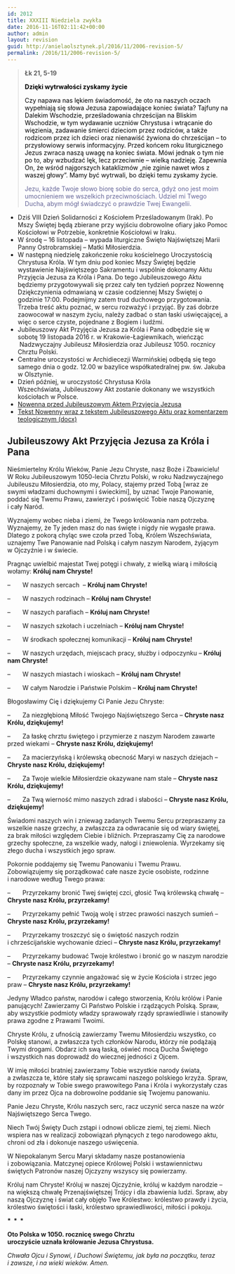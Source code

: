 ```yaml
---
id: 2012
title: XXXIII Niedziela zwykła
date: 2016-11-16T02:11:42+00:00
author: admin
layout: revision
guid: http://anielaolsztynek.pl/2016/11/2006-revision-5/
permalink: /2016/11/2006-revision-5/
---
```

> **Łk 21, 5-19**
> 
> <span style="color: #000000;"><strong>Dzięki wytrwałości zyskamy życie</strong></span>
> 
> <span style="color: #000000;">Czy napawa nas lękiem świadomość, że oto na naszych oczach wypełniają się słowa Jezusa zapowiadające koniec świata? Tajfuny na Dalekim Wschodzie, prześladowania chrześcijan na Bliskim Wschodzie, w tym wydawanie uczniów Chrystusa i wtrącanie do więzienia, zadawanie śmierci dzieciom przez rodziców, a także rodzicom przez ich dzieci oraz nienawiść żywiona do chrześcijan &#8211; to przysłowiowy serwis informacyjny. Przed końcem roku liturgicznego Jezus zwraca naszą uwagę na koniec świata. Mówi jednak o tym nie po to, aby wzbudzać lęk, lecz przeciwnie &#8211; wielką nadzieję. Zapewnia On, że wśród najgorszych kataklizmów &#8222;nie zginie nawet włos z waszej głowy&#8221;. Mamy być wytrwali, bo dzięki temu zyskamy życie.</span>
> 
> <span style="color: #666699;">Jezu, każde Twoje słowo biorę sobie do serca, gdyż ono jest moim umocnieniem we wszelkich przeciwnościach. Udziel mi Twego Ducha, abym mógł świadczyć o prawdzie Twej Ewangelii.</span>

  * Dziś VIII Dzień Solidarności z Kościołem Prześladowanym (Irak). Po Mszy Świętej będą zbierane przy wyjściu dobrowolne ofiary jako Pomoc Kościołowi w Potrzebie, konkretnie Kościołowi w Iraku.
  * W środę &#8211; 16 listopada &#8211; wypada liturgiczne Święto Najświętszej Marii Panny Ostrobramskiej – Matki Miłosierdzia.
  * W następną niedzielę zakończenie roku kościelnego Uroczystością Chrystusa Króla. W tym dniu pod koniec Mszy Świętej będzie wystawienie Najświętszego Sakramentu i wspólnie dokonamy Aktu Przyjęcia Jezusa za Króla i Pana. Do tego Jubileuszowego Aktu będziemy przygotowywali się przez cały ten tydzień poprzez Nowennę Dziękczynienia odmawianą w czasie codziennej Mszy Świętej o godzinie 17:00. Podejmijmy zatem trud duchowego przygotowania. Trzeba treść aktu poznać, w sercu rozważyć i przyjąć. By zaś dobrze zaowocował w naszym życiu, należy zadbać o stan łaski uświęcającej, a więc o serce czyste, pojednane z Bogiem i ludźmi.
  * Jubileuszowy Akt Przyjęcia Jezusa za Króla i Pana odbędzie się w sobotę 19 listopada 2016 r. w Krakowie-Łagiewnikach, wieńcząc  Nadzwyczajny Jubileusz Miłosierdzia oraz Jubileusz 1050. rocznicy Chrztu Polski.
  * Centralne uroczystości w Archidiecezji Warmińskiej odbędą się tego samego dnia o godz. 12.00 w bazylice współkatedralnej pw. św. Jakuba w Olsztynie.
  * Dzień później, w uroczystość Chrystusa Króla Wszechświata, Jubileuszowy Akt zostanie dokonany we wszystkich kościołach w Polsce.
  * [Nowenna przed Jubileuszowym Aktem Przyjęcia Jezusa](http://episkopat.pl/nowenna-przed-jubileuszowym-aktem-przyjecia-jezusa-za-krola-i-pana/)
  * [Tekst Nowenny wraz z tekstem Jubileuszowego Aktu oraz komentarzem teologicznym (docx)](http://episkopat.pl/wp-content/uploads/2016/11/NOWENNA_przed_Jubileuszowym_Aktem.docx)

## 

## Jubileuszowy Akt Przyjęcia Jezusa za Króla i Pana

<div>
  <p>
    Nieśmiertelny Królu Wieków, Panie Jezu Chryste, nasz Boże i Zbawicielu! W Roku Jubileuszowym 1050-lecia Chrztu Polski, w roku Nadzwyczajnego Jubileuszu Miłosierdzia, oto my, Polacy, stajemy przed Tobą [wraz ze swymi władzami duchownymi i świeckimi], by uznać Twoje Panowanie, poddać się Twemu Prawu, zawierzyć i poświęcić Tobie naszą Ojczyznę i cały Naród.
  </p>
  
  <p>
    Wyznajemy wobec nieba i ziemi, że Twego królowania nam potrzeba. Wyznajemy, że Ty jeden masz do nas święte i nigdy nie wygasłe prawa. Dlatego z pokorą chyląc swe czoła przed Tobą, Królem Wszechświata, uznajemy Twe Panowanie nad Polską i całym naszym Narodem, żyjącym w Ojczyźnie i w świecie.
  </p>
  
  <p>
    Pragnąc uwielbić majestat Twej potęgi i chwały, z wielką wiarą i miłością wołamy: <strong>Króluj nam Chryste!</strong>
  </p>
  
  <p>
    –       W naszych sercach  – <strong>Króluj nam Chryste!</strong>
  </p>
  
  <p>
    –       W naszych rodzinach – <strong>Króluj nam Chryste!</strong>
  </p>
  
  <p>
    –       W naszych parafiach – <strong>Króluj nam Chryste!</strong>
  </p>
  
  <p>
    –       W naszych szkołach i uczelniach – <strong>Króluj nam Chryste!</strong>
  </p>
  
  <p>
    –       W środkach społecznej komunikacji – <strong>Króluj nam Chryste!</strong>
  </p>
  
  <p>
    –       W naszych urzędach, miejscach pracy, służby i odpoczynku – <strong>Króluj nam Chryste!</strong>
  </p>
  
  <p>
    –       W naszych miastach i wioskach – <strong>Króluj nam Chryste!</strong>
  </p>
  
  <p>
    –       W całym Narodzie i Państwie Polskim – <strong>Króluj nam Chryste!</strong>
  </p>
  
  <p>
    Błogosławimy Cię i dziękujemy Ci Panie Jezu Chryste:
  </p>
  
  <p>
    –       Za niezgłębioną Miłość Twojego Najświętszego Serca – <strong>Chryste nasz Królu, dziękujemy!</strong>
  </p>
  
  <p>
    –       Za łaskę chrztu świętego i przymierze z naszym Narodem zawarte przed wiekami – <strong>Chryste nasz Królu, dziękujemy!</strong>
  </p>
  
  <p>
    –       Za macierzyńską i królewską obecność Maryi w naszych dziejach – <strong>Chryste nasz Królu, dziękujemy!</strong>
  </p>
  
  <p>
    –       Za Twoje wielkie Miłosierdzie okazywane nam stale – <strong>Chryste nasz Królu, dziękujemy!</strong>
  </p>
  
  <p>
    –       Za Twą wierność mimo naszych zdrad i słabości – <strong>Chryste nasz Królu, dziękujemy!</strong>
  </p>
  
  <p>
    Świadomi naszych win i zniewag zadanych Twemu Sercu przepraszamy za wszelkie nasze grzechy, a zwłaszcza za odwracanie się od wiary świętej, za brak miłości względem Ciebie i bliźnich. Przepraszamy Cię za narodowe grzechy społeczne, za wszelkie wady, nałogi i zniewolenia. Wyrzekamy się złego ducha i wszystkich jego spraw.
  </p>
  
  <p>
    Pokornie poddajemy się Twemu Panowaniu i Twemu Prawu. Zobowiązujemy się porządkować całe nasze życie osobiste, rodzinne i narodowe według Twego prawa:
  </p>
  
  <p>
    –       Przyrzekamy bronić Twej świętej czci, głosić Twą królewską chwałę – <strong> Chryste nasz Królu, przyrzekamy!</strong>
  </p>
  
  <p>
    –       Przyrzekamy pełnić Twoją wolę i strzec prawości naszych sumień –  <strong>Chryste nasz Królu, przyrzekamy!</strong>
  </p>
  
  <p>
    –       Przyrzekamy troszczyć się o świętość naszych rodzin i chrześcijańskie wychowanie dzieci – <strong>Chryste nasz Królu, przyrzekamy!</strong>
  </p>
  
  <p>
    –       Przyrzekamy budować Twoje królestwo i bronić go w naszym narodzie – <strong>Chryste nasz Królu, przyrzekamy!</strong>
  </p>
  
  <p>
    –       Przyrzekamy czynnie angażować się w życie Kościoła i strzec jego praw – <strong>Chryste nasz Królu, przyrzekamy!</strong>
  </p>
  
  <p>
    Jedyny Władco państw, narodów i całego stworzenia, Królu królów i Panie panujących! Zawierzamy Ci Państwo Polskie i rządzących Polską. Spraw, aby wszystkie podmioty władzy sprawowały rządy sprawiedliwie i stanowiły prawa zgodne z Prawami Twoimi.
  </p>
  
  <p>
    Chryste Królu, z ufnością zawierzamy Twemu Miłosierdziu wszystko, co Polskę stanowi, a zwłaszcza tych członków Narodu, którzy nie podążają Twymi drogami. Obdarz ich swą łaską, oświeć mocą Ducha Świętego i wszystkich nas doprowadź do wiecznej jedności z Ojcem.
  </p>
  
  <p>
    W imię miłości bratniej zawierzamy Tobie wszystkie narody świata, a zwłaszcza te, które stały się sprawcami naszego polskiego krzyża. Spraw, by rozpoznały w Tobie swego prawowitego Pana i Króla i wykorzystały czas dany im przez Ojca na dobrowolne poddanie się Twojemu panowaniu.
  </p>
  
  <p>
    Panie Jezu Chryste, Królu naszych serc, racz uczynić serca nasze na wzór Najświętszego Serca Twego.
  </p>
  
  <p>
    Niech Twój Święty Duch zstąpi i odnowi oblicze ziemi, tej ziemi. Niech wspiera nas w realizacji zobowiązań płynących z tego narodowego aktu, chroni od zła i dokonuje naszego uświęcenia.
  </p>
  
  <p>
    W Niepokalanym Sercu Maryi składamy nasze postanowienia i zobowiązania. Matczynej opiece Królowej Polski i wstawiennictwu świętych Patronów naszej Ojczyzny wszyscy się powierzamy.
  </p>
  
  <p>
    Króluj nam Chryste! Króluj w naszej Ojczyźnie, króluj w każdym narodzie – na większą chwałę Przenajświętszej Trójcy i dla zbawienia ludzi. Spraw, aby naszą Ojczyznę i świat cały objęło Twe Królestwo: królestwo prawdy i życia, królestwo świętości i łaski, królestwo sprawiedliwości, miłości i pokoju.
  </p>
  
  <p>
    <strong>*  *  *</strong>
  </p>
  
  <p>
    <strong>Oto Polska w 1050. rocznicę swego Chrztu<br /> uroczyście uznała królowanie Jezusa Chrystusa.</strong>
  </p>
  
  <p>
    <em>Chwała Ojcu i Synowi, i Duchowi Świętemu, jak była na początku, teraz i zawsze, i na wieki wieków. Amen.</em>
  </p>
</div>